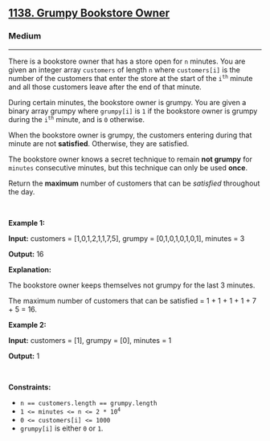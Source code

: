 <h2><a href="https://leetcode.com/problems/grumpy-bookstore-owner/">1138. Grumpy Bookstore Owner</a></h2><h3>Medium</h3><hr><p>There is a bookstore owner that has a store open for <code>n</code> minutes. You are given an integer array <code>customers</code> of length <code>n</code> where <code>customers[i]</code> is the number of the customers that enter the store at the start of the <code>i<sup>th</sup></code> minute and all those customers leave after the end of that minute.</p>

<p>During certain minutes, the bookstore owner is grumpy. You are given a binary array grumpy where <code>grumpy[i]</code> is <code>1</code> if the bookstore owner is grumpy during the <code>i<sup>th</sup></code> minute, and is <code>0</code> otherwise.</p>

<p>When the bookstore owner is grumpy, the customers entering during that minute are not <strong>satisfied</strong>. Otherwise, they are satisfied.</p>

<p>The bookstore owner knows a secret technique to remain <strong>not grumpy</strong> for <code>minutes</code> consecutive minutes, but this technique can only be used <strong>once</strong>.</p>

<p>Return the <strong>maximum</strong> number of customers that can be <em>satisfied</em> throughout the day.</p>

<p>&nbsp;</p>
<p><strong class="example">Example 1:</strong></p>

<div class="example-block">
<p><strong>Input:</strong> <span class="example-io">customers = [1,0,1,2,1,1,7,5], grumpy = [0,1,0,1,0,1,0,1], minutes = 3</span></p>

<p><strong>Output:</strong> <span class="example-io">16</span></p>

<p><strong>Explanation:</strong></p>

<p>The bookstore owner keeps themselves not grumpy for the last 3 minutes.</p>

<p>The maximum number of customers that can be satisfied = 1 + 1 + 1 + 1 + 7 + 5 = 16.</p>
</div>

<p><strong class="example">Example 2:</strong></p>

<div class="example-block">
<p><strong>Input:</strong> <span class="example-io">customers = [1], grumpy = [0], minutes = 1</span></p>

<p><strong>Output:</strong> <span class="example-io">1</span></p>
</div>

<p>&nbsp;</p>
<p><strong>Constraints:</strong></p>

<ul>
	<li><code>n == customers.length == grumpy.length</code></li>
	<li><code>1 &lt;= minutes &lt;= n &lt;= 2 * 10<sup>4</sup></code></li>
	<li><code>0 &lt;= customers[i] &lt;= 1000</code></li>
	<li><code>grumpy[i]</code> is either <code>0</code> or <code>1</code>.</li>
</ul>
